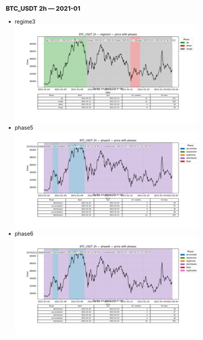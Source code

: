 ### BTC_USDT 2h — 2021-01

- regime3
![BTC_USDT_2h_regime3_2021-01_phase_price.png](outputs/fourier/phase_monthly/BTC_USDT/2h/2021/2021-01/BTC_USDT_2h_regime3_2021-01_phase_price.png)
- phase5
![BTC_USDT_2h_phase5_2021-01_phase_price.png](outputs/fourier/phase_monthly/BTC_USDT/2h/2021/2021-01/BTC_USDT_2h_phase5_2021-01_phase_price.png)
- phase6
![BTC_USDT_2h_phase6_2021-01_phase_price.png](outputs/fourier/phase_monthly/BTC_USDT/2h/2021/2021-01/BTC_USDT_2h_phase6_2021-01_phase_price.png)